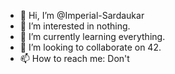 - 👋 Hi, I’m @Imperial-Sardaukar
- 👀 I’m interested in nothing.
- 🌱 I’m currently learning everything.
- 💞️ I’m looking to collaborate on 42.
- 📫 How to reach me: Don't 

<!---
Imperial-Sardaukar/Imperial-Sardaukar is an ✨ empty ✨ repository because its `README.md` (this file) appears on your GitHub profile.
You can click the Preview link to take a look at your changes.
--->
